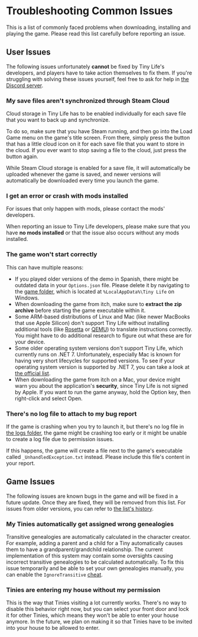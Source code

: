 ﻿# Troubleshooting Common Issues
This is a list of commonly faced problems when downloading, installing and playing the game. Please read this list carefully before reporting an issue.

## User Issues
The following issues unfortunately **cannot** be fixed by Tiny Life's developers, and players have to take action themselves to fix them. If you're struggling with solving these issues yourself, feel free to ask for help in [the Discord server](https://link.tinylifegame.com/discordweb).

### My save files aren't synchronized through Steam Cloud
Cloud storage in Tiny Life has to be enabled individually for each save file that you want to back up and synchronize. 

To do so, make sure that you have Steam running, and then go into the Load Game menu on the game's title screen. From there, simply press the button that has a little cloud icon on it for each save file that you want to store in the cloud. If you ever want to stop saving a file to the cloud, just press the button again.

While Steam Cloud storage is enabled for a save file, it will automatically be uploaded whenever the game is saved, and newer versions will automatically be downloaded every time you launch the game.

### I get an error or crash with mods installed
For issues that only happen with mods, please contact the mods' developers. 

When reporting an issue to Tiny Life developers, please make sure that you have **no mods installed** or that the issue also occurs without any mods installed. 

### The game won't start correctly
This can have multiple reasons:
- If you played older versions of the demo in Spanish, there might be outdated data in your `Options.json` file. Please delete it by navigating to the [game folder](https://docs.tinylifegame.com/articles/game_dir.html), which is located at `%LocalAppData%\Tiny Life` on Windows.
- When downloading the game from itch, make sure to **extract the zip archive** before starting the game executable within it.
- Some ARM-based distributions of Linux and Mac (like newer MacBooks that use Apple Silicon) don't support Tiny Life without installing additional tools (like [Rosetta](https://en.wikipedia.org/wiki/Rosetta_(software)) or [QEMU](https://www.qemu.org/)) to translate instructions correctly. You might have to do additional research to figure out what these are for your device.
- Some older operating system versions don't support Tiny Life, which currently runs on .NET 7. Unfortunately, especially Mac is known for having very short lifecycles for supported versions. To see if your operating system version is supported by .NET 7, you can take a look at [the official list](https://github.com/dotnet/core/blob/main/release-notes/7.0/supported-os.md).
- When downloading the game from itch on a Mac, your device might warn you about the application's **security**, since Tiny Life is not signed by Apple. If you want to run the game anyway, hold the Option key, then right-click and select Open.

### There's no log file to attach to my bug report
If the game is crashing when you try to launch it, but there's no log file in [the logs folder](game_dir.md), the game might be crashing too early or it might be unable to create a log file due to permission issues.

If this happens, the game will create a file next to the game's executable called `_UnhandledException.txt` instead. Please include this file's content in your report.

## Game Issues
The following issues are known bugs in the game and will be fixed in a future update. Once they are fixed, they will be removed from this list. For issues from older versions, you can refer to [the list's history](https://github.com/Ellpeck/TinyLifeWeb/commits/main/docs/articles/common_issues.md).

### My Tinies automatically get assigned wrong genealogies
Transitive genealogies are automatically calculated in the character creator. For example, adding a parent and a child for a Tiny automatically causes them to have a grandparent/grandchild relationship. The current implementation of this system may contain some oversights causing incorrect transitive genealogies to be calculated automatically. To fix this issue temporarily and be able to set your own genealogies manually, you can enable the `IgnoreTransitive` [cheat](cheats.md).

### Tinies are entering my house without my permission
This is the way that Tinies visiting a lot currently works. There's no way to disable this behavior right now, but you can select your front door and lock it for other Tinies, which means they won't be able to enter your house anymore. In the future, we plan on making it so that Tinies have to be invited into your house to be allowed to enter.
